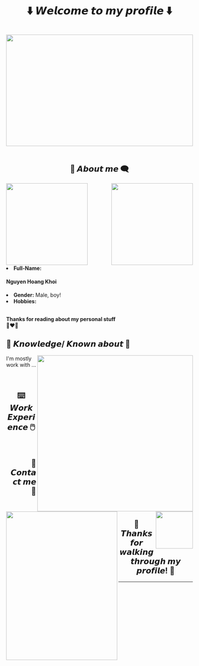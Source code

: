 <body>
    <h1 align="center"> ⬇️ 𝙒𝙚𝙡𝙘𝙤𝙢𝙚 𝙩𝙤 𝙢𝙮 𝙥𝙧𝙤𝙛𝙞𝙡𝙚 ⬇️ </h1>
    <br>
    <div align="center">
        <img src="" height="300px" width="100%">
    </div>
    <br>
    <img src="" height="1px" width="100%">
    <div>
        <h2 align="center"> 💬 𝘼𝙗𝙤𝙪𝙩 𝙢𝙚 🗨️ </h2>
        <img src="" height="220px">
        <img src="" height="220px" align="right">
        <li>
            <b>Full-Name:</b>
            <h4><b>Nguyen Hoang Khoi</b></h4>
        </li>
        <li>
            <b>Gender:</b> Male, boy!
        </li>
        <li>
            <b>Hobbies:</b>
        </li>
        <br>
        <p><b> Thanks for reading about my personal stuff<br>
                💯❤️‍🔥</b></p>
    </div>
    <div>
        <h2 align="left"> 📇 𝙆𝙣𝙤𝙬𝙡𝙚𝙙𝙜𝙚/ 𝙆𝙣𝙤𝙬𝙣 𝙖𝙗𝙤𝙪𝙩 📇</h2>
        <p>
            <img src="" width="420px" align="right">
            <img src="" width="100px" align="right">
        </p>
    </div>
    <div>
        <p align="left">I'm mostly work with ...
        </p>
        <br>
        <h2 align="center">⌨️ 𝙒𝙤𝙧𝙠 𝙀𝙭𝙥𝙚𝙧𝙞𝙚𝙣𝙘𝙚 🖱️</h2>
        <br>
        <h2 align="right">📝 𝘾𝙤𝙣𝙩𝙖𝙘𝙩 𝙢𝙚 📝 </h2>
        <img src="" justify-content="center" align="left" width="300px" height="400px" />
        <br>
    </div>
        <div>
            <h2 align="center">💖 𝙏𝙝𝙖𝙣𝙠𝙨 𝙛𝙤𝙧 𝙬𝙖𝙡𝙠𝙞𝙣𝙜 𝙩𝙝𝙧𝙤𝙪𝙜𝙝 𝙢𝙮 𝙥𝙧𝙤𝙛𝙞𝙡𝙚! 💖</h2>
            <hr>
        </div>
</body>